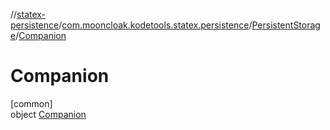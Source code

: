 //[statex-persistence](../../../../index.md)/[com.mooncloak.kodetools.statex.persistence](../../index.md)/[PersistentStorage](../index.md)/[Companion](index.md)

# Companion

[common]\
object [Companion](index.md)
